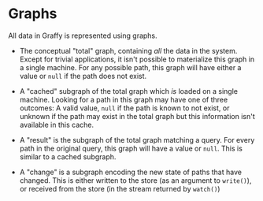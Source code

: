 # Graphs

All data in Graffy is represented using graphs.

- The conceptual "total" graph, containing _all_ the data in the system. Except for trivial applications, it isn't possible to materialize this graph in a single machine. For any possible path, this graph will have either a value or `null` if the path does not exist.

- A "cached" subgraph of the total graph which _is_ loaded on a single machine. Looking for a path in this graph may have one of three outcomes: A valid value, `null` if the path is known to not exist, or unknown if the path may exist in the total graph but this information isn't available in this cache.

- A "result" is the subgraph of the total graph matching a query. For every path in the original query, this graph will have a value or `null`. This is similar to a cached subgraph.

- A "change" is a subgraph encoding the new state of paths that have changed. This is either written to the store (as an argument to `write()`), or received from the store (in the stream returned by `watch()`)

